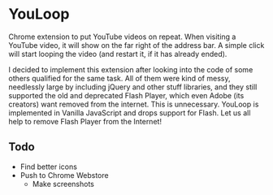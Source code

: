 YouLoop
=======

Chrome extension to put YouTube videos on repeat. When visiting a YouTube video, it will show on the far right of the address bar. A simple click will start looping the video (and restart it, if it has already ended).

I decided to implement this extension after looking into the code of some others qualified for the same task. All of them were kind of messy, needlessly large by including jQuery and other stuff libraries, and they still supported the old and deprecated Flash Player, which even Adobe (its creators) want removed from the internet. This is unnecessary. YouLoop is implemented in Vanilla JavaScript and drops support for Flash. Let us all help to remove Flash Player from the Internet!


## Todo

+ Find better icons
+ Push to Chrome Webstore
  + Make screenshots
